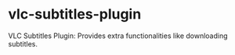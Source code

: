 # vlc-subtitles-plugin
VLC Subtitles Plugin: Provides extra functionalities like downloading subtitles.

